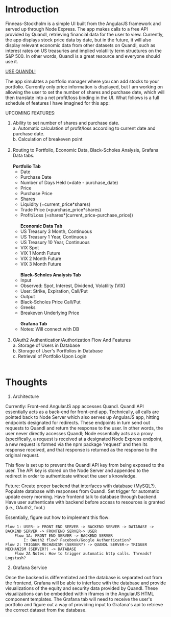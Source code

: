<h1>Introduction</h1>

Finneas-Stockholm is a simple UI built from the AngularJS framework and served up through Node Express. The app makes calls to a free API provided by Quandl, retrieving financial data for the user to view. Currently, the app displays stock price data by date, but in the future, it will also display relevant economic data from other datasets on Quandl, such as interest rates on US treasuries and implied volatility term structures on the S&P 500. In other words, Quandl is a great resource and everyone should use it. 

<a href = "http://www.quandl.com">USE QUANDL!</a>

The app simulates a portfolio manager where you can add stocks to your portfolio. Currently only price information is displayed, but I am working on allowing the user to set the number of shares and purchase date, which will then translate into a net profit/loss binding in the UI. What follows is a full schedule of features I have imagined for this app:

UPCOMING FEATURES:
1. Ability to set number of shares and purchase date.<br>
	a. Automatic calculation of profit/loss according to current date and purchase date.<br>
	b. Calculation of breakeven point<br><br>
2. Routing to Portfolio, Economic Data, Black-Scholes Analysis, Grafana Data tabs.<br><br>
	<b>Portfolio Tab</b><br>
	* Date<br>
	* Purchase Date<br>
	* Number of Days Held (=date - purchase_date)<br>
	* Price<br>
	* Purchase Price<br>
	* Shares<br>
	* Liquidity (=current_price*shares)<br>
	* Trade Price (=purchase_price*shares)<br>
	* Profit/Loss (=shares*(current_price-purchase_price))<br><br/>
	<b>Economic Data Tab</b><br>
	* US Treasury 3 Month, Continuous<br>
	* US Treasury 1 Year, Continuous<br>
	* US Treasury 10 Year, Continuous<br>
	* VIX Spot<br>
	* VIX 1 Month Future<br>
	* VIX 2 Month Future<br>
	* VIX 3 Month Future<br><br>
	<b>Black-Scholes Analysis Tab</b><br>
	* Input<br>
	- Observed: Spot, Interest, Dividend, Volatility (VIX)<br>
	- User: Strike, Expiration, Call/Put<br>
	* Output<br>
	- Black-Scholes Price Call/Put<br>
	- Greeks<br>
	- Breakeven Underlying Price<br><br>
	<b>Grafana Tab</b><br>
	- Notes: Will connect with DB<br><br>
3. OAuth2 Authentication/Authorization Flow And Features<br>
	a. Storage of Users in Database<br>
	b. Storage of User's Portfolios in Database<br>
	c. Retrieval of Portfolio Upon Login<br><br>

<h1>Thoughts</h1>

1. Architecture

Currently: 
Front-end AngularJS app accesses Quandl. Quandl API essentially acts as a back-end for front-end app. Technically, all calls are pointed back to Node Server which also serves up AngularJS app, hitting endpoints designated for redirects. These endpoints in turn send out requests to Quandl and return the response to the user. In other words, the user never directly accesses Quandl; Node essentially acts as a proxy (specifically, a request is received at a designated Node Express endpoint, a new request is formed via the npm package 'request' and then its response received, and that response is returned as the response to the original request.

This flow is set up to prevent the Quandl API key from being exposed to the user. The API key is stored on the Node Server and appended to the redirect in order to authenticate without the user's knowledge. 

Future:
Create proper backend that interfaces with database (MySQL?). Populate database with responses from Quandl. Set trigger for automatic update every morning. Have frontend talk to database through backend. Have user authenticate with backend before access to resources is granted (i.e., OAuth2, fool.)

Essentially, figure out how to implement this flow:

	Flow 1: USER- > FRONT END SERVER -> BACKEND SERVER -> DATABASE -> BACKEND SERVER -> FRONTEND SERVER-> USER
		Flow 1A: FRONT END SERVER -> BACKEND SERVER
			I: OAuth2 flow? Facebook/Google Authentication?
	Flow 2: TRIGGER MECHANISM (SERVER?) -> QUANDL SERVER-> TRIGGER MECHANISM (SERVER?) -> DATABASE
		Flow 2A Notes: How to trigger automatic http calls. Threads? Logstash?

2. Grafana Service

Once the backend is differentiated and the database is separated out from the frontend, Grafana will be able to interface with the database and provide visualizations of the equity and security data provided by Quandl. These visualizations can be embedded within iframes in the AngularJS HTML component templates. The Grafana tab will need to receive the user's portfolio and figure out a way of providing input to Grafana's api to retrieve the correct dataset from the database.